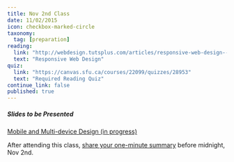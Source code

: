 ```yaml
---
title: Nov 2nd Class
date: 11/02/2015
icon: checkbox-marked-circle
taxonomy:
  tag: [preparation]
reading:
  link: "http://webdesign.tutsplus.com/articles/responsive-web-design--webdesign-15155"
  text: "Responsive Web Design"
quiz:
  link: "https://canvas.sfu.ca/courses/22099/quizzes/28953"
  text: "Required Reading Quiz"
continue_link: false
published: true
---
```


##### Slides to be Presented
[Mobile and Multi-device Design (in progress)](http://slides.com/paulhibbitts/cmpt-363-153-mobile-and-multi-device-design#/)

After attending this class, [share your one-minute summary](https://canvas.sfu.ca/courses/22099/discussion_topics/382632) before midnight, Nov 2nd.
